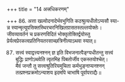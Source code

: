 +++
title = "14 अत्त्रधिकरणम्"

+++
86. अत्ता खल्वोदनादेर्भवभुगिति कठश्रुत्यधीतोऽप्यसौ स्या-  
न्न स्यान्मृत्यूपसिक्तस्थिरचरनिखिलग्रासतस्तल्लयोक्तेः।  
जीवव्यावर्तनं च प्रकरणविदितं भोक्तृतोक्तिर्द्वयोस्तु  
प्रेर्यत्वप्रेरकत्वप्रतिनियतरसाच्छत्रिनीत्याऽथवा स्यात्॥

87. सत्त्वं स्वाद्वत्त्यनश्नन् ज्ञ इति विभजनात्पैङ्ग्यधीतन्तु सत्त्वं  
बुद्धिः प्राणोऽथवेति त्वृतमिह पिबतोर्जीव एकस्तयोश्चेत्।  
मैवं जन्तौ तु सत्त्वश्रुतिरियमुचिता कर्मभुङ्नाप्यनश्नन्  
तत्प्रश्नप्रक्रमोऽन्याशय इदमपि चाभाषि पूर्वापराद्यैः॥